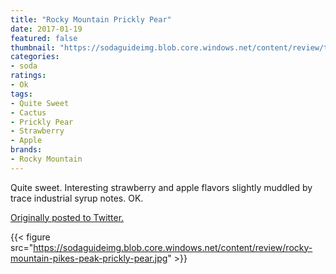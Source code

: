 ```yaml
---
title: "Rocky Mountain Prickly Pear"
date: 2017-01-19
featured: false
thumbnail: "https://sodaguideimg.blob.core.windows.net/content/review/thumbs/rocky-mountain-pikes-peak-prickly-pear.jpg"
categories:
- soda
ratings:
- Ok
tags:
- Quite Sweet
- Cactus
- Prickly Pear
- Strawberry
- Apple
brands:
- Rocky Mountain
---
```


Quite sweet. Interesting strawberry and apple flavors slightly muddled by trace industrial syrup notes. OK.

[Originally posted to Twitter.](https://twitter.com/Cavorter/status/822173600652345347)

{{< figure src="https://sodaguideimg.blob.core.windows.net/content/review/rocky-mountain-pikes-peak-prickly-pear.jpg" >}}
